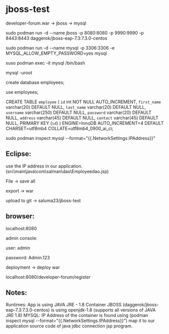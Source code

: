 # jboss-test
developer-forum.war -> jboss -> mysql

sudo podman run -d --name jboss -p 8080:8080 -p 9990:9990 -p 8443:8443 daggerok/jboss-eap-7.3:7.3.0-centos

sudo podman run -d --name mysql -p 3306:3306 -e MYSQL_ALLOW_EMPTY_PASSWORD=yes mysql 

suso podman exec -it mysql /bin/bash

mysql -uroot

create database employees;

use employees;

CREATE TABLE `employee` (
  `id` int NOT NULL AUTO_INCREMENT,
  `first_name` varchar(20) DEFAULT NULL,
  `last_name` varchar(20) DEFAULT NULL,
  `username` varchar(250) DEFAULT NULL,
  `password` varchar(20) DEFAULT NULL,
  `address` varchar(45) DEFAULT NULL,
  `contact` varchar(45) DEFAULT NULL,
  PRIMARY KEY (`id`)
) ENGINE=InnoDB AUTO_INCREMENT=4 DEFAULT CHARSET=utf8mb4 COLLATE=utf8mb4_0900_ai_ci;

sudo podman inspect mysql --format="{{.NetworkSettings.IPAddress}}"

Eclipse:
--------
use the IP address in our application. (src\main\java\com\salman\dao\Employeedao.jsp)

File -> save all

export -> war

upload to git -> saluma23/jboss-test

browser:
--------
localhost:8080

admin console: 

user: admin

password: Admin.123

deployment -> deploy war

localhost:8080/developer-forum/register

Notes:
------
Runtimes:
App is using JAVA JRE - 1.8
Container JBOSS (daggerok/jboss-eap-7.3:7.3.0-centos) is using openjdk-1.8 (supports all versions of JAVA JRE 1.8)
MYSQL:
IP Address of the container is found using (podman inspect mysql --format="{{.NetworkSettings.IPAddress}}")
map it to our application source code of java jdbc connection jsp program.
 
